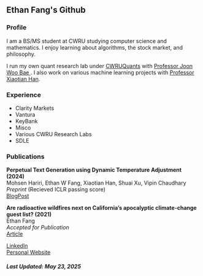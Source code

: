 ## Ethan Fang's Github
### Profile
I am a BS/MS student at CWRU studying computer science and mathematics. I enjoy learning about algorithms, the stock market, and philosophy.   

I run my own quant research lab under <a href = "https://github.com/cwruquants">CWRUQuants</a> with <a href="https://case.edu/weatherhead/about/faculty-and-staff-directory/joon-woo-bae"> Professor Joon Woo Bae </a>. I also work on various machine learning projects with <a href="https://ahxt.github.io/">Professor Xiaotian Han</a>.

### Experience
- Clarity Markets
- Vantura
- KeyBank
- Misco
- Various CWRU Research Labs
- SDLE

### Publications

<b>Perpetual Text Generation using Dynamic Temperature Adjustment (2024)</b>   
Mohsen Hariri, Ethan W Fang, Xiaotian Han, Shuai Xu, Vipin Chaudhary  
<i>Preprint</i> (Recieved ICLR passing score)      
<a href="https://d2jud02ci9yv69.cloudfront.net/2025-04-28-perpetual-text-129/blog/perpetual-text/">BlogPost</a>   

<b>Are radioactive wildfires next on California’s apocalyptic climate-change guest list? (2021)</b>    
Ethan Fang   
<i>Accepted for Publication</i>    
<a href="https://www.sfchronicle.com/opinion/openforum/article/Are-radioactive-wildfires-the-next-on-16737625.php">Article</a>

  
<a href="https://www.linkedin.com/in/ethanwfang/">LinkedIn</a> <br>
<a href = "https://ethanwfang.github.io/website/">Personal Website</a>

<h5>Last Updated: May 23, 2025</h5>
  



